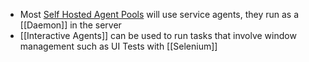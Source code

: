 - Most [Self Hosted Agent Pools](Self%20Hosted%20Agent%20Pools) will use service agents, they run as a [[Daemon]] in the server
- [[Interactive Agents]] can be used to run tasks that involve window management such as UI Tests with [[Selenium]]